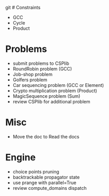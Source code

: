 git # Constraints
- GCC
- Cycle
- Product

# Problems
- submit problems to CSPlib
- RoundRobin problem (GCC)
- Job-shop problem 
- Golfers problem
- Car sequencing problem (GCC or Element)
- Crypto multiplication problem (Product)
- MagicSequence problem (Sum)
- review CSPlib for additional problem

# Misc
- Move the doc to Read the docs

# Engine
- choice points pruning
- backtrackable propagator state
- use prange with parallel=True
- review compute_domains dispatch